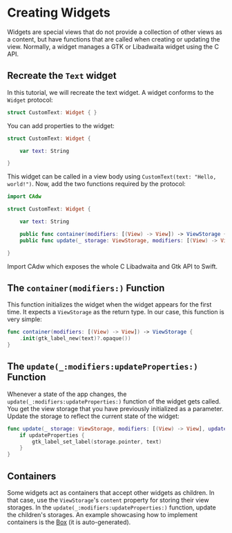 # Creating Widgets

Widgets are special views that do not provide a collection of other views as a content,
but have functions that are called when creating or updating the view.
Normally, a widget manages a GTK or Libadwaita widget using the C API.

## Recreate the `Text` widget
In this tutorial, we will recreate the text widget.
A widget conforms to the `Widget` protocol:
```swift
struct CustomText: Widget { }
```
You can add properties to the widget:
```swift
struct CustomText: Widget {

    var text: String

}
```
This widget can be called in a view body using `CustomText(text: "Hello, world!")`.
Now, add the two functions required by the protocol:
```swift
import CAdw

struct CustomText: Widget {

    var text: String

    public func container(modifiers: [(View) -> View]) -> ViewStorage { }
    public func update(_ storage: ViewStorage, modifiers: [(View) -> View], updateProperties: Bool) { }

}
```
Import CAdw which exposes the whole C Libadwaita and Gtk API to Swift.

## The `container(modifiers:)` Function
This function initializes the widget when the widget appears for the first time.
It expects a `ViewStorage` as the return type.
In our case, this function is very simple:
```swift
func container(modifiers: [(View) -> View]) -> ViewStorage {
    .init(gtk_label_new(text)?.opaque())
}
```

## The `update(_:modifiers:updateProperties:)` Function
Whenever a state of the app changes, the `update(_:modifiers:updateProperties:)` function of the widget gets called.
You get the view storage that you have previously initialized as a parameter.
Update the storage to reflect the current state of the widget:
```swift
func update(_ storage: ViewStorage, modifiers: [(View) -> View], updateProperties: Bool) {
    if updateProperties {
        gtk_label_set_label(storage.pointer, text)
    }
}
```

## Containers
Some widgets act as containers that accept other widgets as children.
In that case, use the `ViewStorage`'s `content` property for storing their view storages.
In the `update(_:modifiers:updateProperties:)` function, update the children's storages.
An example showcasing how to implement containers is the [Box][1] (it is auto-generated).

[1]:    ../../Sources/Adwaita/View/Generated/Box.swift
